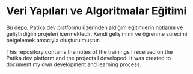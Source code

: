 # Veri Yapıları ve Algoritmalar Eğitimi

Bu depo, Patika.dev platformu üzerinden aldığım eğitimlerin notlarını ve geliştirdiğim projeleri içermektedir. Kendi gelişimimi ve öğrenme sürecimi belgelemek amacıyla oluşturulmuştur.

This repository contains the notes of the trainings I received on the Patika.dev platform and the projects I developed. It was created to document my own development and learning process.

